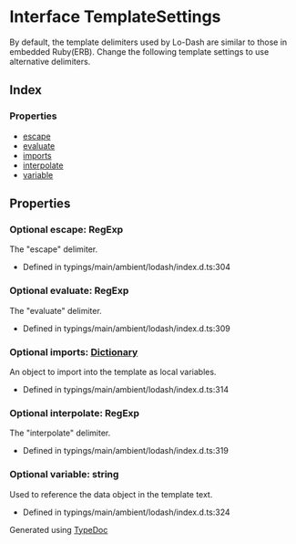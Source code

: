 # Interface TemplateSettings
By default, the template delimiters used by Lo-Dash are similar to those in embedded Ruby(ERB). Change the following template settings to use alternative delimiters.

## Index

### Properties
* [escape](_typings_main_ambient_lodash_index_d_._.templatesettings.md#escape)
* [evaluate](_typings_main_ambient_lodash_index_d_._.templatesettings.md#evaluate)
* [imports](_typings_main_ambient_lodash_index_d_._.templatesettings.md#imports)
* [interpolate](_typings_main_ambient_lodash_index_d_._.templatesettings.md#interpolate)
* [variable](_typings_main_ambient_lodash_index_d_._.templatesettings.md#variable)

## Properties

### Optional escape: RegExp
The "escape" delimiter.
* Defined in typings/main/ambient/lodash/index.d.ts:304


### Optional evaluate: RegExp
The "evaluate" delimiter.
* Defined in typings/main/ambient/lodash/index.d.ts:309


### Optional imports: [Dictionary](_typings_main_ambient_lodash_index_d_._.dictionary.md)<any>
An object to import into the template as local variables.
* Defined in typings/main/ambient/lodash/index.d.ts:314


### Optional interpolate: RegExp
The "interpolate" delimiter.
* Defined in typings/main/ambient/lodash/index.d.ts:319


### Optional variable: string
Used to reference the data object in the template text.
* Defined in typings/main/ambient/lodash/index.d.ts:324



Generated using [TypeDoc](http://typedoc.io)
